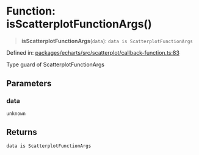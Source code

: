 # Function: isScatterplotFunctionArgs()

> **isScatterplotFunctionArgs**(`data`): `data is ScatterplotFunctionArgs`

Defined in: [packages/echarts/src/scatterplot/callback-function.ts:83](https://github.com/GeoDaCenter/openassistant/blob/7dec66552ed2da789768e26aca21ecb2918b5d3b/packages/echarts/src/scatterplot/callback-function.ts#L83)

Type guard of ScatterplotFunctionArgs

## Parameters

### data

`unknown`

## Returns

`data is ScatterplotFunctionArgs`
